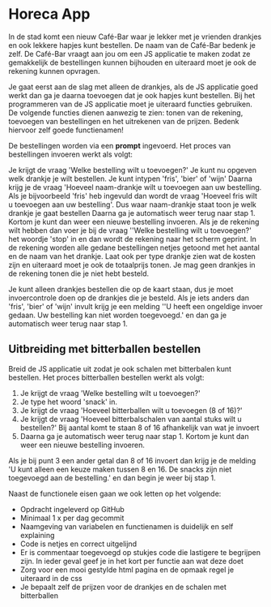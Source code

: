 # Horeca App

In de stad komt een nieuw Café-Bar waar je lekker met je vrienden drankjes en ook lekkere hapjes kunt bestellen. De naam van de Café-Bar bedenk je zelf. De Café-Bar vraagt aan jou om een JS applicatie te maken zodat ze gemakkelijk de bestellingen kunnen bijhouden en uiteraard moet je ook de rekening kunnen opvragen.

 

Je gaat eerst aan de slag met alleen de drankjes, als de JS applicatie goed werkt dan ga je daarna toevoegen dat je ook hapjes kunt bestellen. Bij het programmeren van de JS applicatie moet je uiteraard functies gebruiken. De volgende functies dienen aanwezig te zien: tonen van de rekening, toevoegen van bestellingen en het uitrekenen van de prijzen. Bedenk hiervoor zelf goede functienamen!

 

De bestellingen worden via een __prompt__ ingevoerd. Het proces van bestellingen invoeren werkt als volgt:

Je krijgt de vraag 'Welke bestelling wilt u toevoegen?'
Je kunt nu opgeven welk drankje je wilt bestellen. Je kunt intypen 'fris', 'bier' of 'wijn'
Daarna krijg je de vraag 'Hoeveel naam-drankje wilt u toevoegen aan uw bestelling. Als je bijvoorbeeld 'fris' heb ingevuld dan wordt de vraag 'Hoeveel fris wilt u toevoegen aan uw bestelling'. Dus waar naam-drankje staat toon je welk drankje je gaat bestellen
Daarna ga je automatisch weer terug naar stap 1. Kortom je kunt dan weer een nieuwe bestelling invoeren.
Als je de rekening wilt hebben dan voer je bij de vraag ''Welke bestelling wilt u toevoegen?' het woordje 'stop' in en dan wordt de rekening naar het scherm geprint. In de rekening worden alle gedane bestellingen netjes getoond met het aantal en de naam van het drankje. Laat ook per type drankje zien wat de kosten zijn en uiteraard moet je ook de totaalprijs tonen. Je mag geen drankjes in de rekening tonen die je niet hebt besteld.

 

Je kunt alleen drankjes bestellen die op de kaart staan, dus je moet invoercontrole doen op de drankjes die je besteld. Als je iets anders dan 'fris', 'bier' of 'wijn' invult krijg je een melding ''U heeft een ongeldige invoer gedaan. Uw bestelling kan niet worden toegevoegd.' en dan ga je automatisch weer terug naar stap 1.

 

## Uitbreiding met bitterballen bestellen

Breid de JS applicatie uit zodat je ook schalen met bitterbalen kunt bestellen. Het proces bitterballen bestellen werkt als volgt:

1. Je krijgt de vraag 'Welke bestelling wilt u toevoegen?'
2. Je type het woord 'snack' in.
3. Je krijgt de vraag 'Hoeveel bitterballen wilt u toevoegen (8 of 16)?'
4. Je krijgt de vraag 'Hoeveel bitterbalschalen van aantal stuks wilt u bestellen?' Bij aantal komt te staan 8 of 16 afhankelijk van wat je invoert
5. Daarna ga je automatisch weer terug naar stap 1. Kortom je kunt dan weer een nieuwe bestelling invoeren.

 

Als je bij punt 3 een ander getal dan 8 of 16 invoert dan krijg je de melding 'U kunt alleen een keuze maken tussen 8 en 16. De snacks zijn niet toegevoegd aan de bestelling.' en dan begin je weer bij stap 1.

 

Naast de functionele eisen gaan we ook letten op het volgende:

- Opdracht ingeleverd op GitHub
- Minimaal 1 x per dag gecommit
- Naamgeving van variabelen en functienamen is duidelijk en self explaining
- Code is netjes en correct uitgelijnd
- Er is commentaar toegevoegd op stukjes code die lastigere te begrijpen zijn. In ieder geval geef je in het kort per functie aan wat deze doet
- Zorg voor een mooi gestylde html pagina en de opmaak regel je uiteraard in de css
- Je bepaalt zelf de prijzen voor de drankjes en de schalen met bitterballen
